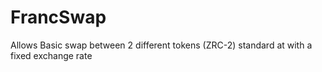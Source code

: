 # FrancSwap

Allows Basic swap between 2 different tokens (ZRC-2) standard at with a fixed exchange rate 
